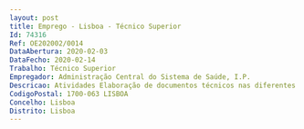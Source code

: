 ```yaml
--- 
layout: post
title: Emprego - Lisboa - Técnico Superior
Id: 74316
Ref: OE202002/0014
DataAbertura: 2020-02-03
DataFecho: 2020-02-14
Trabalho: Técnico Superior
Empregador: Administração Central do Sistema de Saúde, I.P.
Descricao: Atividades Elaboração de documentos técnicos nas diferentes áreas da engenharia mecânica  Elaboração de normas, regulamentos e requisitos mínimos para equipamentos de saúde  Apreciação e elaboração de pareceres sobre projetos de instalações, equipamentos e sistemas mecânicos, sistemas de produção e gestão de energia e sistemas de gestão técnica centralizada e gestão dos respetivos projetos Acompanhamento dos processos de parecerias público privadas, na área da engenharia mecânica  Elaboração de documentos técnicos, nos domínios da engenharia mecânica, para processos de contratação pública de empreitadas e de serviços associados a empreitadas Apreciação e elaboração de pareceres sobre as correspondentes propostas e gestão dos respetivos processos  Elaboração de pareceres técnicos sobre investimentos no âmbito do despacho 10220 2014, de 8 de agosto  Desenvolvimento de metodologias de avaliação de instalações de saúde na área da engenharia mecânica e Gestão de processos relacionados com os programas ECO.AP e PEBC e outros relativos à área da eficiência energética.Perfil de competências . Conhecimentos e prática em projeto, ou em gestão de projeto, ou em fiscalização ou em obra, privilegiando se edifícios hospitalares, nas áreas das instalações e equipamentos de AVAC e de redes de fluidos, privilegiando se conhecimentos e prática na área da conservação e gestão de energia na ótica da eficiência energética dos edifícios. . Capacidade de comunicação e facilidade de relacionamento interpessoal . Planeamento e organização . Proatividade . Iniciativa . Trabalho em equipa. Bons conhecimentos de informática (aplicações Office)
CodigoPostal: 1700-063 LISBOA
Concelho: Lisboa
Distrito: Lisboa
--- 
```

